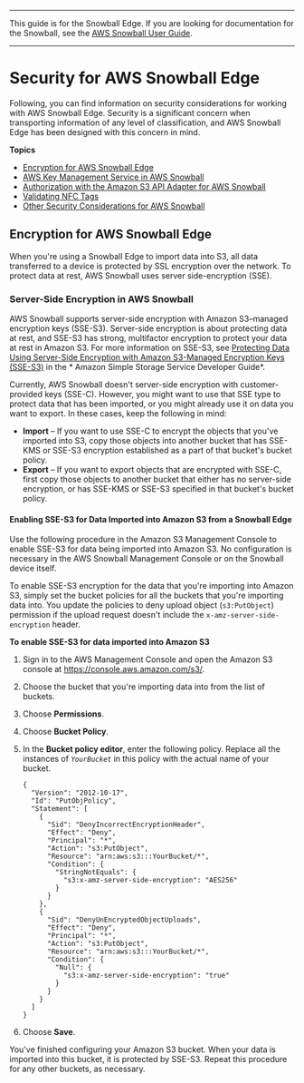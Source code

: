 --------

This guide is for the Snowball Edge\. If you are looking for documentation for the Snowball, see the [AWS Snowball User Guide](https://docs.aws.amazon.com/snowball/latest/ug/whatissnowball.html)\.

--------

# Security for AWS Snowball Edge<a name="security"></a>

Following, you can find information on security considerations for working with AWS Snowball Edge\. Security is a significant concern when transporting information of any level of classification, and AWS Snowball Edge has been designed with this concern in mind\.

**Topics**
+ [Encryption for AWS Snowball Edge](#encryption)
+ [AWS Key Management Service in AWS Snowball](kms.md)
+ [Authorization with the Amazon S3 API Adapter for AWS Snowball](auth-adapter.md)
+ [Validating NFC Tags](nfc-validation.md)
+ [Other Security Considerations for AWS Snowball](security-considerations.md)

## Encryption for AWS Snowball Edge<a name="encryption"></a>

When you're using a Snowball Edge to import data into S3, all data transferred to a device is protected by SSL encryption over the network\. To protect data at rest, AWS Snowball uses server side\-encryption \(SSE\)\.

### Server\-Side Encryption in AWS Snowball<a name="sse"></a>

AWS Snowball supports server\-side encryption with Amazon S3–managed encryption keys \(SSE\-S3\)\. Server\-side encryption is about protecting data at rest, and SSE\-S3 has strong, multifactor encryption to protect your data at rest in Amazon S3\. For more information on SSE\-S3, see [Protecting Data Using Server\-Side Encryption with Amazon S3\-Managed Encryption Keys \(SSE\-S3\)](https://docs.aws.amazon.com/AmazonS3/latest/dev/UsingServerSideEncryption.html) in the * Amazon Simple Storage Service Developer Guide*\.

Currently, AWS Snowball doesn't server\-side encryption with customer\-provided keys \(SSE\-C\)\. However, you might want to use that SSE type to protect data that has been imported, or you might already use it on data you want to export\. In these cases, keep the following in mind:
+ **Import** – If you want to use SSE\-C to encrypt the objects that you've imported into S3, copy those objects into another bucket that has SSE\-KMS or SSE\-S3 encryption established as a part of that bucket's bucket policy\.
+ **Export** – If you want to export objects that are encrypted with SSE\-C, first copy those objects to another bucket that either has no server\-side encryption, or has SSE\-KMS or SSE\-S3 specified in that bucket's bucket policy\.

#### Enabling SSE\-S3 for Data Imported into Amazon S3 from a Snowball Edge<a name="howto-sse"></a>

Use the following procedure in the Amazon S3 Management Console to enable SSE\-S3 for data being imported into Amazon S3\. No configuration is necessary in the AWS Snowball Management Console or on the Snowball device itself\. 

To enable SSE\-S3 encryption for the data that you're importing into Amazon S3, simply set the bucket policies for all the buckets that you're importing data into\. You update the policies to deny upload object \(`s3:PutObject`\) permission if the upload request doesn't include the `x-amz-server-side-encryption` header\.

**To enable SSE\-S3 for data imported into Amazon S3**

1. Sign in to the AWS Management Console and open the Amazon S3 console at [https://console\.aws\.amazon\.com/s3/](https://console.aws.amazon.com/s3/)\.

1. Choose the bucket that you're importing data into from the list of buckets\.

1. Choose **Permissions**\.

1. Choose **Bucket Policy**\.

1. In the **Bucket policy editor**, enter the following policy\. Replace all the instances of *`YourBucket`* in this policy with the actual name of your bucket\.

   ```
   {
     "Version": "2012-10-17",
     "Id": "PutObjPolicy",
     "Statement": [
       {
         "Sid": "DenyIncorrectEncryptionHeader",
         "Effect": "Deny",
         "Principal": "*",
         "Action": "s3:PutObject",
         "Resource": "arn:aws:s3:::YourBucket/*",
         "Condition": {
           "StringNotEquals": {
             "s3:x-amz-server-side-encryption": "AES256"
           }
         }
       },
       {
         "Sid": "DenyUnEncryptedObjectUploads",
         "Effect": "Deny",
         "Principal": "*",
         "Action": "s3:PutObject",
         "Resource": "arn:aws:s3:::YourBucket/*",
         "Condition": {
           "Null": {
             "s3:x-amz-server-side-encryption": "true"
           }
         }
       }
     ]
   }
   ```

1. Choose **Save**\.

You've finished configuring your Amazon S3 bucket\. When your data is imported into this bucket, it is protected by SSE\-S3\. Repeat this procedure for any other buckets, as necessary\.